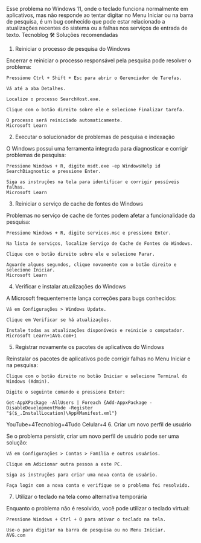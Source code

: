 Esse problema no Windows 11, onde o teclado funciona normalmente em aplicativos, mas não responde ao tentar digitar no Menu Iniciar ou na barra de pesquisa, é um bug conhecido que pode estar relacionado a atualizações recentes do sistema ou a falhas nos serviços de entrada de texto.​
Tecnoblog
🛠️ Soluções recomendadas
1. Reiniciar o processo de pesquisa do Windows

Encerrar e reiniciar o processo responsável pela pesquisa pode resolver o problema:

    Pressione Ctrl + Shift + Esc para abrir o Gerenciador de Tarefas.

    Vá até a aba Detalhes.

    Localize o processo SearchHost.exe.

    Clique com o botão direito sobre ele e selecione Finalizar tarefa.

    O processo será reiniciado automaticamente.​
    Microsoft Learn

2. Executar o solucionador de problemas de pesquisa e indexação

O Windows possui uma ferramenta integrada para diagnosticar e corrigir problemas de pesquisa:

    Pressione Windows + R, digite msdt.exe -ep WindowsHelp id SearchDiagnostic e pressione Enter.

    Siga as instruções na tela para identificar e corrigir possíveis falhas.​
    Microsoft Learn

3. Reiniciar o serviço de cache de fontes do Windows

Problemas no serviço de cache de fontes podem afetar a funcionalidade da pesquisa:

    Pressione Windows + R, digite services.msc e pressione Enter.

    Na lista de serviços, localize Serviço de Cache de Fontes do Windows.

    Clique com o botão direito sobre ele e selecione Parar.

    Aguarde alguns segundos, clique novamente com o botão direito e selecione Iniciar.​
    Microsoft Learn

4. Verificar e instalar atualizações do Windows

A Microsoft frequentemente lança correções para bugs conhecidos:

    Vá em Configurações > Windows Update.

    Clique em Verificar se há atualizações.

    Instale todas as atualizações disponíveis e reinicie o computador.​
    Microsoft Learn+1AVG.com+1

5. Registrar novamente os pacotes de aplicativos do Windows

Reinstalar os pacotes de aplicativos pode corrigir falhas no Menu Iniciar e na pesquisa:

    Clique com o botão direito no botão Iniciar e selecione Terminal do Windows (Admin).

    Digite o seguinte comando e pressione Enter:

    Get-AppXPackage -AllUsers | Foreach {Add-AppxPackage -DisableDevelopmentMode -Register "$($_.InstallLocation)\AppXManifest.xml"}

YouTube+4Tecnoblog+4Tudo Celular+4
6. Criar um novo perfil de usuário

Se o problema persistir, criar um novo perfil de usuário pode ser uma solução:

    Vá em Configurações > Contas > Família e outros usuários.

    Clique em Adicionar outra pessoa a este PC.

    Siga as instruções para criar uma nova conta de usuário.

    Faça login com a nova conta e verifique se o problema foi resolvido.​

7. Utilizar o teclado na tela como alternativa temporária

Enquanto o problema não é resolvido, você pode utilizar o teclado virtual:

    Pressione Windows + Ctrl + O para ativar o teclado na tela.

    Use-o para digitar na barra de pesquisa ou no Menu Iniciar.​
    AVG.com